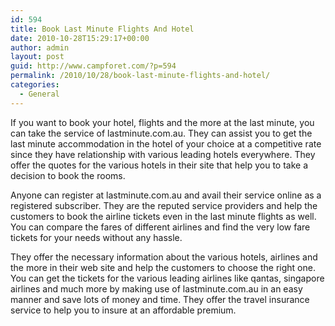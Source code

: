 ```yaml
---
id: 594
title: Book Last Minute Flights And Hotel
date: 2010-10-28T15:29:17+00:00
author: admin
layout: post
guid: http://www.campforet.com/?p=594
permalink: /2010/10/28/book-last-minute-flights-and-hotel/
categories:
  - General
---
```

If you want to book your hotel, flights and the more at the last minute, you can take the service of lastminute.com.au. They can assist you to get the last minute accommodation in the hotel of your choice at a competitive rate since they have relationship with various leading hotels everywhere. They offer the quotes for the various hotels in their site that help you to take a decision to book the rooms.

Anyone can register at lastminute.com.au and avail their service online as a registered subscriber. They are the reputed service providers and help the customers to book the airline tickets even in the last minute flights as well. You can compare the fares of different airlines and find the very low fare tickets for your needs without any hassle.

They offer the necessary information about the various hotels, airlines and the more in their web site and help the customers to choose the right one. You can get the tickets for the various leading airlines like qantas, singapore airlines and much more by making use of lastminute.com.au in an easy manner and save lots of money and time. They offer the travel insurance service to help you to insure at an affordable premium.
